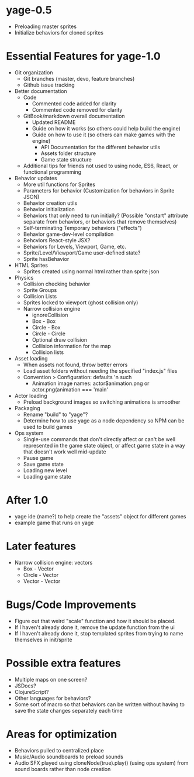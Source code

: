 # yage-0.5
* Preloading master sprites
* Initialize behaviors for cloned sprites

# Essential Features for yage-1.0
* Git organization
    * Git branches (master, devo, feature branches)
    * Github issue tracking
* Better documentation
    * Code
        * Commented code added for clarity
        * Commented code removed for clarity
    * GitBook/markdown overall documentation
        * Updated README
        * Guide on how it works (so others could help build the engine)
        * Guide on how to use it (so others can make games with the engine)
            * API Documentation for the different behavior utils
            * Assets folder structure
            * Game state structure
    * Additional tips for friends not used to using node, ES6, React, or
      functional programming
* Behavior updates
    * More util functions for Sprites
    * Parameters for behavior (Customization for behaviors in Sprite JSON)
    * Behavior creation utils
    * Behavior initialization
    * Behaviors that only need to run initially? (Possible "onstart" attribute
      separate from behaviors, or behaviors that remove themselves)
    * Self-terminating Temporary behaviors ("effects")
    * Behavior game-dev-level compilation
    * Behcviors React-style JSX?
    * Behaviors for Levels, Viewport, Game, etc.
    * Sprite/Level/Viewport/Game user-defined state?
    * Sprite hasBehavior
* HTML Sprites
    * Sprites created using normal html rather than sprite json
* Physics
    * Collision checking behavior
    * Sprite Groups
    * Collision Lists
    * Sprites locked to viewport (ghost collision only)
    * Narrow collision engine
        * ignoreCollision
        * Box - Box
        * Circle - Box
        * Circle - Circle
        * Optional draw collision
        * Collision information for the map
        * Collision lists
* Asset loading
    * When assets not found, throw better errors
    * Load asset folders without needing the specified "index.js" files
    * Convention > Configuration: defaults 'n such
        * Animation image names: actor$animation.png or actor.png(animation ===
          'main'
* Actor loading
    * Preload background images so switching animations is smoother
* Packaging
    * Rename "build" to "yage"?
    * Determine how to use yage as a node dependency so NPM can be used to
      build games
* Ops system
    * Single-use commands that don't directly affect or can't be well
      represented in the game state object, or affect game state in a way that
      doesn't work well mid-update
    * Pause game
    * Save game state
    * Loading new level
    * Loading game state

# After 1.0
* yage ide (name?) to help create the "assets" object for different games
* example game that runs on yage

# Later features
* Narrow collision engine: vectors
    * Box - Vector
    * Circle - Vector
    * Vector - Vector

# Bugs/Code Improvements
* Figure out that weird "scale" function and how it should be placed.
* If I haven't already done it, remove the update function from the ui
* If I haven't already done it, stop templated sprites from trying to name themselves in init/sprite

# Possible extra features
* Multiple maps on one screen?
* JSDocs?
* ClojureScript?
* Other languages for behaviors?
* Some sort of macro so that behaviors can be written without having to save
  the state changes separately each time

# Areas for optimization
* Behaviors pulled to centralized place
* Music/Audio soundboards to preload sounds 
* Audio SFX played using cloneNode(true).play() (using ops system) from sound
  boards rather than node creation
